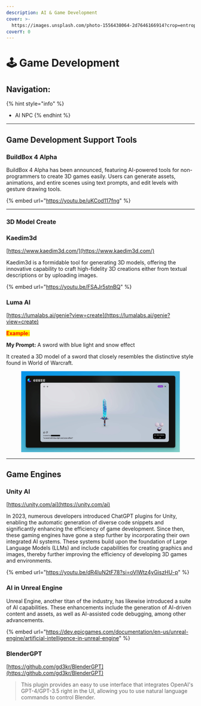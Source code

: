 ```yaml
---
description: AI & Game Development
cover: >-
  https://images.unsplash.com/photo-1556438064-2d7646166914?crop=entropy&cs=srgb&fm=jpg&ixid=M3wxOTcwMjR8MHwxfHNlYXJjaHwxfHxnYW1lJTIwZGV2ZWxvcG1lbnR8ZW58MHx8fHwxNzE4NjAwNTc5fDA&ixlib=rb-4.0.3&q=85
coverY: 0
---
```


# 🕹️ Game Development

## Navigation:

{% hint style="info" %}
* AI NPC
{% endhint %}

***

## Game Development Support Tools

### BuildBox 4 Alpha

BuildBox 4 Alpha has been announced, featuring AI-powered tools for non-programmers to create 3D games easily. Users can generate assets, animations, and entire scenes using text prompts, and edit levels with gesture drawing tools.&#x20;

{% embed url="https://youtu.be/uKCod117fng" %}

***

### 3D Model Create

### Kaedim3d

[https://www.kaedim3d.com/](https://www.kaedim3d.com/)

Kaedim3d is a formidable tool for generating 3D models, offering the innovative capability to craft high-fidelity 3D creations either from textual descriptions or by uploading images.

{% embed url="https://youtu.be/FSAJr5stnBQ" %}

### Luma AI

[https://lumalabs.ai/genie?view=create](https://lumalabs.ai/genie?view=create)



<mark style="color:red;">**Example:**</mark>&#x20;

**My Prompt:** A sword with blue light and snow effect

It created a 3D model of a sword that closely resembles the distinctive style found in World of Warcraft.

<figure><img src="../../.gitbook/assets/GDrasAXagAEC1KT.jpeg" alt=""><figcaption></figcaption></figure>



***

## Game Engines

### Unity AI

[https://unity.com/ai](https://unity.com/ai)

In 2023, numerous developers introduced ChatGPT plugins for Unity, enabling the automatic generation of diverse code snippets and significantly enhancing the efficiency of game development. Since then, these gaming engines have gone a step further by incorporating their own integrated AI systems. These systems build upon the foundation of Large Language Models (LLMs) and include capabilities for creating graphics and images, thereby further improving the efficiency of developing 3D games and environments.

{% embed url="https://youtu.be/dR4IuN2tF78?si=oVlWtz4yGiszHU-p" %}

### AI in Unreal Engine

Unreal Engine, another titan of the industry, has likewise introduced a suite of AI capabilities. These enhancements include the generation of AI-driven content and assets, as well as AI-assisted code debugging, among other advancements.

{% embed url="https://dev.epicgames.com/documentation/en-us/unreal-engine/artificial-intelligence-in-unreal-engine" %}

### BlenderGPT

[https://github.com/gd3kr/BlenderGPT](https://github.com/gd3kr/BlenderGPT)

> This plugin provides an easy to use interface that integrates OpenAI's GPT-4/GPT-3.5 right in the UI, allowing you to use natural language commands to control Blender.





